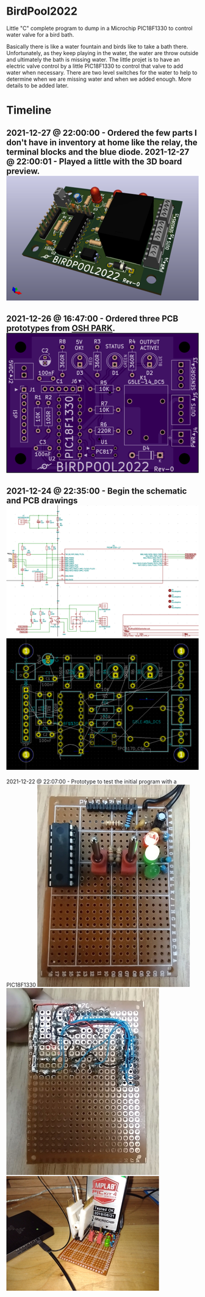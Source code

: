 # BirdPool2022
Little "C" complete program to dump in a Microchip PIC18F1330 to control water valve for a bird bath.

Basically there is like a water fountain and birds like to take a bath there. 
Unfortunately, as they keep playing in the water, the water are throw outside and ultimately the bath is missing water. 
The little projet is to have an electric valve control by a little PIC18F1330 to control that valve to add water when necessary. 
There are two level switches for the water to help to determine when we are missing water and when we added enough.
More details to be added later.

# Timeline
2021-12-27 @ 22:00:00 - Ordered the few parts I don't have in inventory at home like the relay, the terminal blocks and the blue diode.
2021-12-27 @ 22:00:01 - Played a little with the 3D board preview.
![PCB](images/2021-12-27@21-59-00_3D_Preview.png)
---
2021-12-26 @ 16:47:00 - Ordered three PCB prototypes from [OSH PARK](https://oshpark.com/).
![PCB](images/2021-12-26@16-36-00-0ac8ea9d5f799b5375694a8139059e29.png)
---
2021-12-24 @ 22:35:00 - Begin the schematic and PCB drawings
![Schematic](images/2021-12-24@22-34-00_SCH.png)
![PCB](images/2021-12-24@22-34-00_PCB.png)
---
2021-12-22 @ 22:07:00 - Prototype to test the initial program with a PIC18F1330 
![Top](images/2021-12-22@22-09-00_Top.jpg)
![Bottom](images/2021-12-22@22-09-00_Bottom.jpg)
![Overview of prototype](images/2021-12-22@22-09-00_Overview.jpg)
